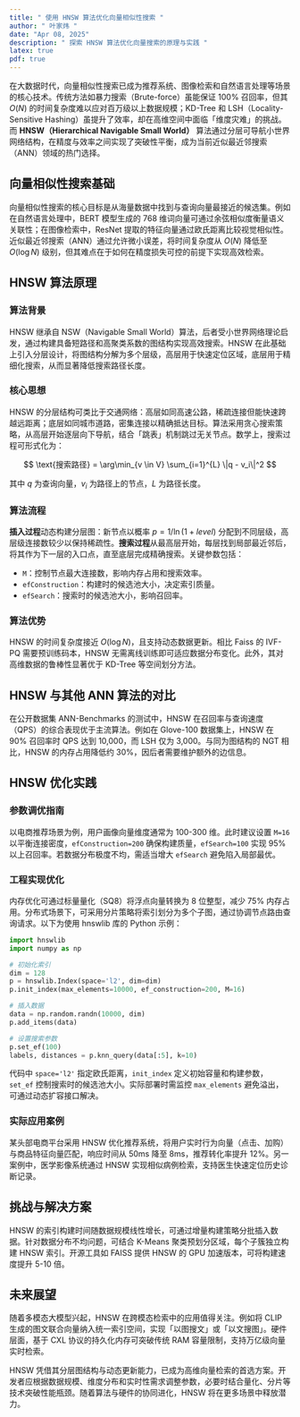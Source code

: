 ```yaml
---
title: " 使用 HNSW 算法优化向量相似性搜索 "
author: " 叶家炜 "
date: "Apr 08, 2025"
description: " 探索 HNSW 算法优化向量搜索的原理与实践 "
latex: true
pdf: true
---
```


在大数据时代，向量相似性搜索已成为推荐系统、图像检索和自然语言处理等场景的核心技术。传统方法如暴力搜索（Brute-force）虽能保证 100% 召回率，但其 $O(N)$ 的时间复杂度难以应对百万级以上数据规模；KD-Tree 和 LSH（Locality-Sensitive Hashing）虽提升了效率，却在高维空间中面临「维度灾难」的挑战。而 **HNSW（Hierarchical Navigable Small World）** 算法通过分层可导航小世界网络结构，在精度与效率之间实现了突破性平衡，成为当前近似最近邻搜索（ANN）领域的热门选择。

## 向量相似性搜索基础
向量相似性搜索的核心目标是从海量数据中找到与查询向量最接近的候选集。例如在自然语言处理中，BERT 模型生成的 768 维词向量可通过余弦相似度衡量语义关联性；在图像检索中，ResNet 提取的特征向量通过欧氏距离比较视觉相似性。近似最近邻搜索（ANN）通过允许微小误差，将时间复杂度从 $O(N)$ 降低至 $O(\log N)$ 级别，但其难点在于如何在精度损失可控的前提下实现高效检索。

## HNSW 算法原理

### 算法背景
HNSW 继承自 NSW（Navigable Small World）算法，后者受小世界网络理论启发，通过构建具备短路径和高聚类系数的图结构实现高效搜索。HNSW 在此基础上引入分层设计，将图结构分解为多个层级，高层用于快速定位区域，底层用于精细化搜索，从而显著降低搜索路径长度。

### 核心思想
HNSW 的分层结构可类比于交通网络：高层如同高速公路，稀疏连接但能快速跨越远距离；底层如同城市道路，密集连接以精确抵达目标。算法采用贪心搜索策略，从高层开始逐层向下导航，结合「跳表」机制跳过无关节点。数学上，搜索过程可形式化为：

$$
\text{搜索路径} = \arg\min_{v \in V} \sum_{i=1}^{L} \|q - v_i\|^2
$$

其中 $q$ 为查询向量，$v_i$ 为路径上的节点，$L$ 为路径长度。

### 算法流程
**插入过程**动态构建分层图：新节点以概率 $p = 1/\ln\left(1 + level\right)$ 分配到不同层级，高层级连接数较少以保持稀疏性。**搜索过程**从最高层开始，每层找到局部最近邻后，将其作为下一层的入口点，直至底层完成精确搜索。关键参数包括：
- `M`：控制节点最大连接数，影响内存占用和搜索效率。
- `efConstruction`：构建时的候选池大小，决定索引质量。
- `efSearch`：搜索时的候选池大小，影响召回率。

### 算法优势
HNSW 的时间复杂度接近 $O(\log N)$，且支持动态数据更新。相比 Faiss 的 IVF-PQ 需要预训练码本，HNSW 无需离线训练即可适应数据分布变化。此外，其对高维数据的鲁棒性显著优于 KD-Tree 等空间划分方法。

## HNSW 与其他 ANN 算法的对比
在公开数据集 ANN-Benchmarks 的测试中，HNSW 在召回率与查询速度（QPS）的综合表现优于主流算法。例如在 Glove-100 数据集上，HNSW 在 90% 召回率时 QPS 达到 10,000，而 LSH 仅为 3,000。与同为图结构的 NGT 相比，HNSW 的内存占用降低约 30%，因后者需要维护额外的边信息。

## HNSW 优化实践

### 参数调优指南
以电商推荐场景为例，用户画像向量维度通常为 100-300 维。此时建议设置 `M=16` 以平衡连接密度，`efConstruction=200` 确保构建质量，`efSearch=100` 实现 95% 以上召回率。若数据分布极度不均，需适当增大 `efSearch` 避免陷入局部最优。

### 工程实现优化
内存优化可通过标量量化（SQ8）将浮点向量转换为 8 位整型，减少 75% 内存占用。分布式场景下，可采用分片策略将索引划分为多个子图，通过协调节点路由查询请求。以下为使用 hnswlib 库的 Python 示例：

```python
import hnswlib
import numpy as np

# 初始化索引
dim = 128
p = hnswlib.Index(space='l2', dim=dim)
p.init_index(max_elements=10000, ef_construction=200, M=16)

# 插入数据
data = np.random.randn(10000, dim)
p.add_items(data)

# 设置搜索参数
p.set_ef(100)
labels, distances = p.knn_query(data[:5], k=10)
```

代码中 `space='l2'` 指定欧氏距离，`init_index` 定义初始容量和构建参数，`set_ef` 控制搜索时的候选池大小。实际部署时需监控 `max_elements` 避免溢出，可通过动态扩容接口解决。

### 实际应用案例
某头部电商平台采用 HNSW 优化推荐系统，将用户实时行为向量（点击、加购）与商品特征向量匹配，响应时间从 50ms 降至 8ms，推荐转化率提升 12%。另一案例中，医学影像系统通过 HNSW 实现相似病例检索，支持医生快速定位历史诊断记录。

## 挑战与解决方案
HNSW 的索引构建时间随数据规模线性增长，可通过增量构建策略分批插入数据。针对数据分布不均问题，可结合 K-Means 聚类预划分区域，每个子簇独立构建 HNSW 索引。开源工具如 FAISS 提供 HNSW 的 GPU 加速版本，可将构建速度提升 5-10 倍。

## 未来展望
随着多模态大模型兴起，HNSW 在跨模态检索中的应用值得关注。例如将 CLIP 生成的图文联合向量纳入统一索引空间，实现「以图搜文」或「以文搜图」。硬件层面，基于 CXL 协议的持久化内存可突破传统 RAM 容量限制，支持万亿级向量实时检索。

HNSW 凭借其分层图结构与动态更新能力，已成为高维向量检索的首选方案。开发者应根据数据规模、维度分布和实时性需求调整参数，必要时结合量化、分片等技术突破性能瓶颈。随着算法与硬件的协同进化，HNSW 将在更多场景中释放潜力。
